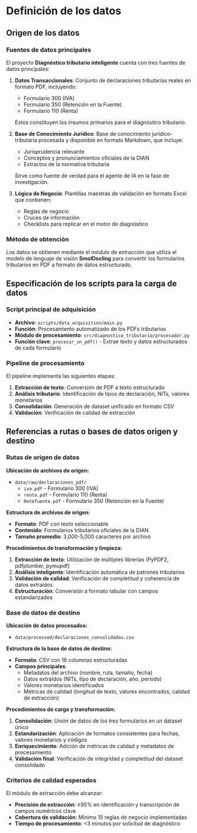 # Definición de los datos

## Origen de los datos

### Fuentes de datos principales

El proyecto **Diagnóstico tributario inteligente** cuenta con tres fuentes de datos principales:

1. **Datos Transaccionales**: Conjunto de declaraciones tributarias reales en formato PDF, incluyendo:
   - Formulario 300 (IVA)
   - Formulario 350 (Retención en la Fuente) 
   - Formulario 110 (Renta)
   
   Estos constituyen los insumos primarios para el diagnóstico tributario.

2. **Base de Conocimiento Jurídico**: Base de conocimiento jurídico-tributaria procesada y disponible en formato Markdown, que incluye:
   - Jurisprudencia relevante
   - Conceptos y pronunciamientos oficiales de la DIAN
   - Extractos de la normativa tributaria
   
   Sirve como fuente de verdad para el agente de IA en la fase de investigación.

3. **Lógica de Negocio**: Plantillas maestras de validación en formato Excel que contienen:
   - Reglas de negocio
   - Cruces de información
   - Checklists para replicar en el motor de diagnóstico

### Método de obtención

Los datos se obtienen mediante el módulo de extracción que utiliza el modelo de lenguaje de visión **SmolDocling** para convertir los formularios tributarios en PDF a formato de datos estructurado.

## Especificación de los scripts para la carga de datos

### Script principal de adquisición

- **Archivo**: `scripts/data_acquisition/main.py`
- **Función**: Procesamiento automatizado de los PDFs tributarios
- **Módulo de procesamiento**: `src/diagnostico_tributario/procesador.py`
- **Función clave**: `procesar_un_pdf()` - Extrae texto y datos estructurados de cada formulario

### Pipeline de procesamiento

El pipeline implementa las siguientes etapas:
1. **Extracción de texto**: Conversión de PDF a texto estructurado
2. **Análisis tributario**: Identificación de tipos de declaración, NITs, valores monetarios
3. **Consolidación**: Generación de dataset unificado en formato CSV
4. **Validación**: Verificación de calidad de extracción

## Referencias a rutas o bases de datos origen y destino

### Rutas de origen de datos

**Ubicación de archivos de origen:**
- `data/raw/declaraciones_pdf/`
  - `iva.pdf` - Formulario 300 (IVA)
  - `renta.pdf` - Formulario 110 (Renta)
  - `Retefuente.pdf` - Formulario 350 (Retención en la Fuente)

**Estructura de archivos de origen:**
- **Formato**: PDF con texto seleccionable
- **Contenido**: Formularios tributarios oficiales de la DIAN
- **Tamaño promedio**: 3,000-5,000 caracteres por archivo

**Procedimientos de transformación y limpieza:**
1. **Extracción de texto**: Utilización de múltiples librerías (PyPDF2, pdfplumber, pymupdf)
2. **Análisis inteligente**: Identificación automática de patrones tributarios
3. **Validación de calidad**: Verificación de completitud y coherencia de datos extraídos
4. **Estructuración**: Conversión a formato tabular con campos estandarizados

### Base de datos de destino

**Ubicación de datos procesados:**
- `data/processed/declaraciones_consolidadas.csv`

**Estructura de la base de datos de destino:**
- **Formato**: CSV con 16 columnas estructuradas
- **Campos principales**:
  - Metadatos del archivo (nombre, ruta, tamaño, fecha)
  - Datos extraídos (NITs, tipo de declaración, año, período)
  - Valores monetarios identificados
  - Métricas de calidad (longitud de texto, valores encontrados, calidad de extracción)

**Procedimientos de carga y transformación:**
1. **Consolidación**: Unión de datos de los tres formularios en un dataset único
2. **Estandarización**: Aplicación de formatos consistentes para fechas, valores monetarios y códigos
3. **Enriquecimiento**: Adición de métricas de calidad y metadatos de procesamiento
4. **Validación final**: Verificación de integridad y completitud del dataset consolidado

### Criterios de calidad esperados

El módulo de extracción debe alcanzar:
- **Precisión de extracción**: ≥95% en identificación y transcripción de campos numéricos clave
- **Cobertura de validación**: Mínimo 15 reglas de negocio implementadas
- **Tiempo de procesamiento**: <3 minutos por solicitud de diagnóstico

